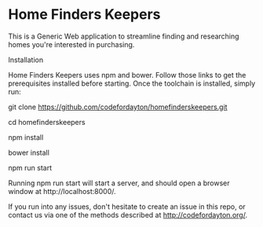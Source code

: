 # Home Finders Keepers
This is a Generic Web application to streamline finding and researching homes you're interested in purchasing.

Installation

Home Finders Keepers uses npm and bower. Follow those links to get the prerequisites installed before starting.
Once the toolchain is installed, simply run:

git clone https://github.com/codefordayton/homefinderskeepers.git

cd homefinderskeepers

npm install

bower install

npm run start

Running npm run start will start a server, and should open a browser window at http://localhost:8000/.

If you run into any issues, don't hesitate to create an issue in this repo, or contact us via one of the methods described at http://codefordayton.org/.

